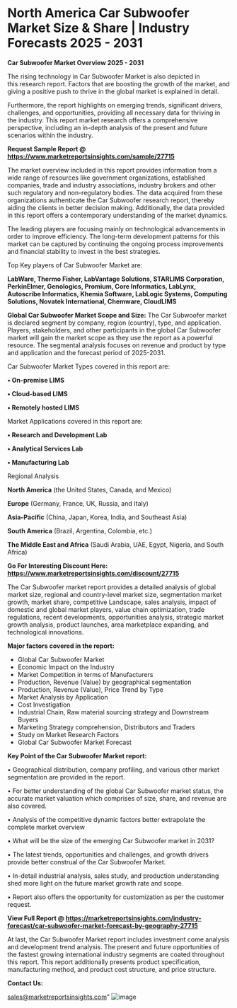 # North America Car Subwoofer Market Size & Share | Industry Forecasts 2025 - 2031

<Strong> Car Subwoofer Market Overview 2025 - 2031</strong>

The rising technology in Car Subwoofer Market is also depicted in this research report. Factors that are boosting the growth of the market, and giving a positive push to thrive in the global market is explained in detail.

Furthermore, the report highlights on emerging trends, significant drivers, challenges, and opportunities, providing all necessary data for thriving in the industry. This report market research offers a comprehensive perspective, including an in-depth analysis of the present and future scenarios within the industry.

<strong>Request Sample Report @ <a href=https://www.marketreportsinsights.com/sample/27715>https://www.marketreportsinsights.com/sample/27715</a></strong>

The market overview included in this report provides information from a wide range of resources like government organizations, established companies, trade and industry associations, industry brokers and other such regulatory and non-regulatory bodies. The data acquired from these organizations authenticate the Car Subwoofer research report, thereby aiding the clients in better decision making. Additionally, the data provided in this report offers a contemporary understanding of the market dynamics.

The leading players are focusing mainly on technological advancements in order to improve efficiency. The long-term development patterns for this market can be captured by continuing the ongoing process improvements and financial stability to invest in the best strategies.

Top Key players of Car Subwoofer Market are:

<strong>LabWare, Thermo Fisher, LabVantage Solutions, STARLIMS Corporation, PerkinElmer, Genologics, Promium, Core Informatics, LabLynx, Autoscribe Informatics, Khemia Software, LabLogic Systems, Computing Solutions, Novatek International, Chemware, CloudLIMS</strong>

<strong><b>Global Car Subwoofer Market Scope and Size:</b></strong>
The Car Subwoofer market is declared segment by company, region (country), type, and application. Players, stakeholders, and other participants in the global Car Subwoofer market will gain the market scope as they use the report as a powerful resource. The segmental analysis focuses on revenue and product by type and application and the forecast period of 2025-2031.

Car Subwoofer Market Types covered in this report are:

<strong>• On-premise LIMS

• Cloud-based LIMS

• Remotely hosted LIMS</strong>

Market Applications covered in this report are:

<strong>• Research and Development Lab

• Analytical Services Lab

• Manufacturing Lab</strong> 

Regional Analysis

<strong>North America</strong> (the United States, Canada, and Mexico)

<strong>Europe</strong> (Germany, France, UK, Russia, and Italy)

<strong>Asia-Pacific</strong> (China, Japan, Korea, India, and Southeast Asia)

<strong>South America</strong> (Brazil, Argentina, Colombia, etc.)

<strong>The Middle East and Africa</strong> (Saudi Arabia, UAE, Egypt, Nigeria, and South Africa)

<strong>Go For Interesting Discount Here: <a href=https://www.marketreportsinsights.com/discount/27715>https://www.marketreportsinsights.com/discount/27715</a></strong>

The Car Subwoofer market report provides a detailed analysis of global market size, regional and country-level market size, segmentation market growth, market share, competitive Landscape, sales analysis, impact of domestic and global market players, value chain optimization, trade regulations, recent developments, opportunities analysis, strategic market growth analysis, product launches, area marketplace expanding, and technological innovations.

<strong><b>Major factors covered in the report:</b></strong>
<ul>
  <li>Global Car Subwoofer Market </li>
  <li>Economic Impact on the Industry</li>
  <li>Market Competition in terms of Manufacturers</li>
  <li>Production, Revenue (Value) by geographical segmentation</li>
  <li>Production, Revenue (Value), Price Trend by Type</li>
  <li>Market Analysis by Application</li>
  <li>Cost Investigation</li>
  <li>Industrial Chain, Raw material sourcing strategy and Downstream Buyers</li>
  <li>Marketing Strategy comprehension, Distributors and Traders</li>
  <li>Study on Market Research Factors</li>
  <li>Global Car Subwoofer Market Forecast</li>
</ul>

<strong><b>Key Point of the Car Subwoofer Market report:</b></strong>

• Geographical distribution, company profiling, and various other market segmentation are provided in the report.

• For better understanding of the global Car Subwoofer market status, the accurate market valuation which comprises of size, share, and revenue are also covered.

• Analysis of the competitive dynamic factors better extrapolate the complete market overview

• What will be the size of the emerging Car Subwoofer market in 2031?

• The latest trends, opportunities and challenges, and growth drivers provide better construal of the Car Subwoofer Market.

• In-detail industrial analysis, sales study, and production understanding shed more light on the future market growth rate and scope.

• Report also offers the opportunity for customization as per the customer request.

<strong><b>View Full Report @ <a href=https://marketreportsinsights.com/industry-forecast/car-subwoofer-market-forecast-by-geography-27715>https://marketreportsinsights.com/industry-forecast/car-subwoofer-market-forecast-by-geography-27715</a></b></strong>


At last, the Car Subwoofer Market report includes investment come analysis and development trend analysis. The present and future opportunities of the fastest growing international industry segments are coated throughout this report. This report additionally presents product specification, manufacturing method, and product cost structure, and price structure.

<strong>Contact Us:</strong>

sales@marketreportsinsights.com"
![image](https://github.com/user-attachments/assets/79a7d7b9-41f9-4635-aefd-8cdce14e4ab4)
